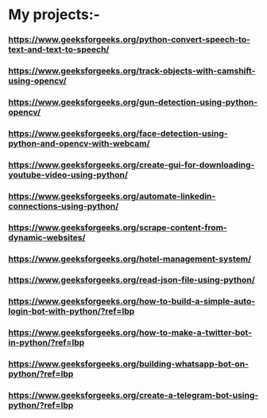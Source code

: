 # My projects:-
### https://www.geeksforgeeks.org/python-convert-speech-to-text-and-text-to-speech/
### https://www.geeksforgeeks.org/track-objects-with-camshift-using-opencv/
### https://www.geeksforgeeks.org/gun-detection-using-python-opencv/
### https://www.geeksforgeeks.org/face-detection-using-python-and-opencv-with-webcam/
### https://www.geeksforgeeks.org/create-gui-for-downloading-youtube-video-using-python/
### https://www.geeksforgeeks.org/automate-linkedin-connections-using-python/
### https://www.geeksforgeeks.org/scrape-content-from-dynamic-websites/
### https://www.geeksforgeeks.org/hotel-management-system/
### https://www.geeksforgeeks.org/read-json-file-using-python/
### https://www.geeksforgeeks.org/how-to-build-a-simple-auto-login-bot-with-python/?ref=lbp
### https://www.geeksforgeeks.org/how-to-make-a-twitter-bot-in-python/?ref=lbp
### https://www.geeksforgeeks.org/building-whatsapp-bot-on-python/?ref=lbp
### https://www.geeksforgeeks.org/create-a-telegram-bot-using-python/?ref=lbp

